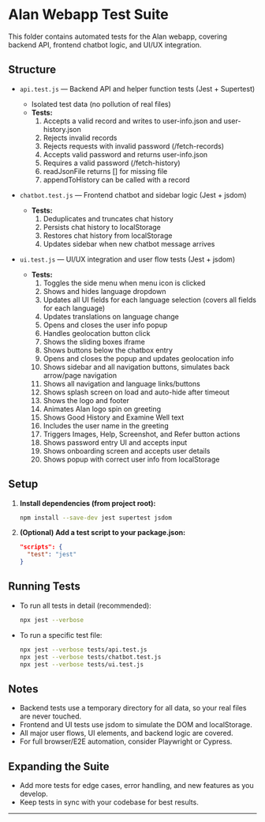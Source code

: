 # Alan Webapp Test Suite

This folder contains automated tests for the Alan webapp, covering backend API, frontend chatbot logic, and UI/UX integration.

## Structure

- `api.test.js` — Backend API and helper function tests (Jest + Supertest)
  - Isolated test data (no pollution of real files)
  - **Tests:**
    1. Accepts a valid record and writes to user-info.json and user-history.json
    2. Rejects invalid records
    3. Rejects requests with invalid password (/fetch-records)
    4. Accepts valid password and returns user-info.json
    5. Requires a valid password (/fetch-history)
    6. readJsonFile returns [] for missing file
    7. appendToHistory can be called with a record

- `chatbot.test.js` — Frontend chatbot and sidebar logic (Jest + jsdom)
  - **Tests:**
    1. Deduplicates and truncates chat history
    2. Persists chat history to localStorage
    3. Restores chat history from localStorage
    4. Updates sidebar when new chatbot message arrives

- `ui.test.js` — UI/UX integration and user flow tests (Jest + jsdom)
  - **Tests:**
    1. Toggles the side menu when menu icon is clicked
    2. Shows and hides language dropdown
    3. Updates all UI fields for each language selection (covers all fields for each language)
    4. Updates translations on language change
    4. Opens and closes the user info popup
    5. Handles geolocation button click
    6. Shows the sliding boxes iframe
    7. Shows buttons below the chatbox entry
    8. Opens and closes the popup and updates geolocation info
    9. Shows sidebar and all navigation buttons, simulates back arrow/page navigation
    10. Shows all navigation and language links/buttons
    11. Shows splash screen on load and auto-hide after timeout
    12. Shows the logo and footer
    13. Animates Alan logo spin on greeting
    14. Shows Good History and Examine Well text
    15. Includes the user name in the greeting
    16. Triggers Images, Help, Screenshot, and Refer button actions
    17. Shows password entry UI and accepts input
    18. Shows onboarding screen and accepts user details
    19. Shows popup with correct user info from localStorage

## Setup

1. **Install dependencies (from project root):**
   ```bash
   npm install --save-dev jest supertest jsdom
   ```

2. **(Optional) Add a test script to your package.json:**
   ```json
   "scripts": {
     "test": "jest"
   }
   ```

## Running Tests

- To run all tests in detail (recommended):
  ```bash
  npx jest --verbose
  ```
- To run a specific test file:
  ```bash
  npx jest --verbose tests/api.test.js
  npx jest --verbose tests/chatbot.test.js
  npx jest --verbose tests/ui.test.js
  ```

## Notes

- Backend tests use a temporary directory for all data, so your real files are never touched.
- Frontend and UI tests use jsdom to simulate the DOM and localStorage.
- All major user flows, UI elements, and backend logic are covered.
- For full browser/E2E automation, consider Playwright or Cypress.

## Expanding the Suite

- Add more tests for edge cases, error handling, and new features as you develop.
- Keep tests in sync with your codebase for best results.

---
